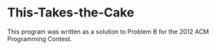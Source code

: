 # This-Takes-the-Cake
This program was written as a solution to Problem B for the 2012 ACM Programming Contest.
